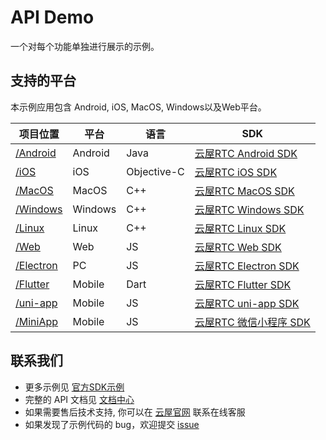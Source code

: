 # API Demo
一个对每个功能单独进行展示的示例。

## 支持的平台
本示例应用包含 Android, iOS, MacOS, Windows以及Web平台。

项目位置|平台|语言|SDK
---|---|---|---
[/Android](./Android)|Android|Java|[云屋RTC Android SDK](https://docs.cloudroom.com/sdk/document/intro/README?platform=Android)
[/iOS](./iOS)|iOS|Objective-C|[云屋RTC iOS SDK](https://docs.cloudroom.com/sdk/document/intro/README?platform=iOS)
[/MacOS](./macOS)|MacOS|C++|[云屋RTC MacOS SDK](https://docs.cloudroom.com/sdk/document/intro/README?platform=Linux)
[/Windows](./Windows)|Windows|C++|[云屋RTC Windows SDK](https://docs.cloudroom.com/sdk/document/intro/README?platform=Linux)
[/Linux](./Linux)|Linux|C++|[云屋RTC Linux SDK](https://docs.cloudroom.com/sdk/document/intro/README?platform=Linux)
[/Web](./Web)|Web|JS|[云屋RTC Web SDK](https://docs.cloudroom.com/sdk/document/intro/README?platform=Web)
[/Electron](./Electron)|PC|JS|[云屋RTC Electron SDK](https://docs.cloudroom.com/sdk/document/intro/README?platform=Electron)
[/Flutter](./Flutter)|Mobile|Dart|[云屋RTC Flutter SDK](https://docs.cloudroom.com/sdk/document/intro/README?platform=Flutter)
[/uni-app](./uni-app)|Mobile|JS|[云屋RTC uni-app SDK](https://docs.cloudroom.com/sdk/document/intro/README?platform=uniapp)
[/MiniApp](./MiniApp)|Mobile|JS|[云屋RTC 微信小程序 SDK](https://docs.cloudroom.com/sdk/document/intro/README?platform=miniprogram)

## 联系我们
- 更多示例见 [官方SDK示例](https://github.com/cloudroomSDK)
- 完整的 API 文档见 [文档中心](https://docs.cloudroom.com/sdk/document/intro/README?platform=Web)
- 如果需要售后技术支持, 你可以在 [云屋官网](https://sdk.cloudroom.com) 联系在线客服
- 如果发现了示例代码的 bug，欢迎提交 [issue](https://github.com/cloudroomSDK/API-Demo/issues)
